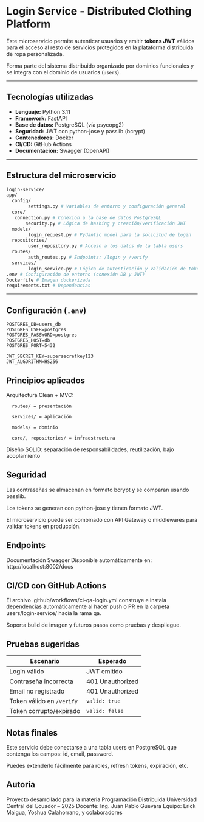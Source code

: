 # Login Service - Distributed Clothing Platform

Este microservicio permite autenticar usuarios y emitir **tokens JWT** válidos para el acceso al resto de servicios protegidos en la plataforma distribuida de ropa personalizada.

Forma parte del sistema distribuido organizado por dominios funcionales y se integra con el dominio de usuarios (`users`).

---

## Tecnologías utilizadas

- **Lenguaje:** Python 3.11
- **Framework:** FastAPI
- **Base de datos:** PostgreSQL (vía psycopg2)
- **Seguridad:** JWT con python-jose y passlib (bcrypt)
- **Contenedores:** Docker
- **CI/CD:** GitHub Actions
- **Documentación:** Swagger (OpenAPI)

---

## Estructura del microservicio
```bash
login-service/
app/
  config/
        settings.py # Variables de entorno y configuración general
  core/
   connection.py # Conexión a la base de datos PostgreSQL
       security.py # Lógica de hashing y creación/verificación JWT
  models/
        login_request.py # Pydantic model para la solicitud de login
  repositories/
        user_repository.py # Acceso a los datos de la tabla users
  routes/
        auth_routes.py # Endpoints: /login y /verify
  services/
        login_service.py # Lógica de autenticación y validación de tokens
.env # Configuración de entorno (conexión DB y JWT)
Dockerfile # Imagen dockerizada
requirements.txt # Dependencias
```

---

## Configuración (`.env`)

```env
POSTGRES_DB=users_db
POSTGRES_USER=postgres
POSTGRES_PASSWORD=postgres
POSTGRES_HOST=db
POSTGRES_PORT=5432

JWT_SECRET_KEY=supersecretkey123
JWT_ALGORITHM=HS256
```

## Principios aplicados
Arquitectura Clean + MVC:

      routes/ = presentación

      services/ = aplicación

      models/ = dominio

      core/, repositories/ = infraestructura

Diseño SOLID: separación de responsabilidades, reutilización, bajo acoplamiento

## Seguridad
Las contraseñas se almacenan en formato bcrypt y se comparan usando passlib.

Los tokens se generan con python-jose y tienen formato JWT.

El microservicio puede ser combinado con API Gateway o middlewares para validar tokens en producción.

## Endpoints
Documentación Swagger
Disponible automáticamente en: http://localhost:8002/docs

## CI/CD con GitHub Actions
El archivo .github/workflows/ci-qa-login.yml construye e instala dependencias automáticamente al hacer push o PR en la carpeta users/login-service/ hacia la rama qa.

Soporta build de imagen y futuros pasos como pruebas y despliegue.

## Pruebas sugeridas
| Escenario                 | Esperado         |
| ------------------------- | ---------------- |
| Login válido              | JWT emitido      |
| Contraseña incorrecta     | 401 Unauthorized |
| Email no registrado       | 401 Unauthorized |
| Token válido en `/verify` | `valid: true`    |
| Token corrupto/expirado   | `valid: false`   |

## Notas finales
Este servicio debe conectarse a una tabla users en PostgreSQL que contenga los campos: id, email, password.

Puedes extenderlo fácilmente para roles, refresh tokens, expiración, etc.

## Autoría
Proyecto desarrollado para la materia Programación Distribuida
Universidad Central del Ecuador – 2025
Docente: Ing. Juan Pablo Guevara
Equipo: Erick Maigua, Yoshua Calahorrano, y colaboradores